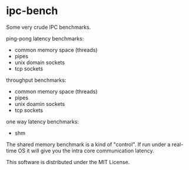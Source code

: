 ipc-bench
=========

Some very crude IPC benchmarks.

ping-pong latency benchmarks:
* common memory space (threads)
* pipes
* unix domain sockets
* tcp sockets

throughput benchmarks:
* common memory space (threads)
* pipes
* unix doamin sockets
* tcp sockets

one way latency benchmarks:
* shm

The shared memory benchmark is a kind of "control". If run under a
real-time OS it will give you the intra core communication
latency.

This software is distributed under the MIT License.